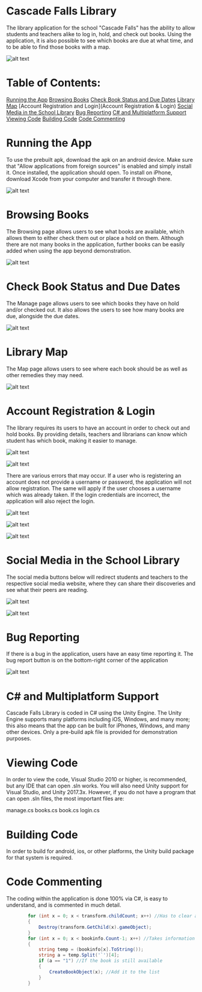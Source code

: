 # Cascade Falls Library
The library application for the school "Cascade Falls" has the ability to allow students and teachers alike to log in, hold, and check out books. Using the application, it is also possible to see which books are due at what time, and to be able to find those books with a map.

![alt text](https://media.discordapp.net/attachments/380444132989992963/408112121998737408/images.png?width=234&height=468)

# Table of Contents:

[Running the App](https://github.com/3honi/CascadeFallsLibrary#running-the-app)
[Browsing Books](https://github.com/3honi/CascadeFallsLibrary#browsing-books)
[Check Book Status and Due Dates](https://github.com/3honi/CascadeFallsLibrary#check-book-status-and-due-dates)
[Library Map](https://github.com/3honi/CascadeFallsLibrary#library-map)
[Account Registration and Login](Account Registration & Login)
[Social Media in the School Library](https://github.com/3honi/CascadeFallsLibrary#social-media-in-the-school-library)
[Bug Reporting](https://github.com/3honi/CascadeFallsLibrary#bug-reporting)
[C# and Multiplatform Support](https://github.com/3honi/CascadeFallsLibrary#c-and-multiplatform-support)
[Viewing Code](https://github.com/3honi/CascadeFallsLibrary#viewing-code)
[Building Code](https://github.com/3honi/CascadeFallsLibrary#building-code)
[Code Commenting](https://github.com/3honi/CascadeFallsLibrary#code-commenting)

# Running the App
To use the prebuilt apk, download the apk on an android device. Make sure that "Allow applications from foreign sources" is enabled and simply install it. Once installed, the application should open. To install on iPhone, download Xcode from your computer and transfer it through there.

![alt text](https://media.discordapp.net/attachments/380444132989992963/408091124389904394/Screenshot_20180130-214602.png?width=234&height=468)

# Browsing Books
The Browsing page allows users to see what books are available, which allows them to either check them out or place a hold on them. Although there are not many books in the application, further books can be easily added when using the app beyond demonstration.

![alt text](https://media.discordapp.net/attachments/380444132989992963/408091123060572160/Screenshot_20180130-214646.png?width=234&height=468)

# Check Book Status and Due Dates
The Manage page allows users to see which books they have on hold and/or checked out. It also allows the users to see how many books are due, alongside the due dates.

![alt text](https://media.discordapp.net/attachments/380444132989992963/408095379935199234/Screenshot_20180130-220515.png?width=234&height=468)

# Library Map
The Map page allows users to see where each book should be as well as other remedies they may need.

![alt text](https://media.discordapp.net/attachments/380444132989992963/408091122447941633/Screenshot_20180130-214657.png?width=234&height=468)

# Account Registration & Login
The library requires its users to have an account in order to check out and hold books. By providing details, teachers and librarians can know which student has which book, making it easier to manage.

![alt text](https://media.discordapp.net/attachments/380444132989992963/408091124389904394/Screenshot_20180130-214602.png?width=234&height=468)

![alt text](https://media.discordapp.net/attachments/380444132989992963/408093925748899840/Screenshot_20180130-215916.png?width=234&height=468)

There are various errors that may occur. If a user who is registering an account does not provide a username or password, the application will not allow registration. The same will apply if the user chooses a username which was already taken. If the login credentials are incorrect, the application will also reject the login.

![alt text](https://media.discordapp.net/attachments/380444132989992963/408093925182799873/Screenshot_20180130-215918.png?width=234&height=468)

![alt text](https://media.discordapp.net/attachments/380444132989992963/408093925178605568/Screenshot_20180130-215929.png?width=234&height=468)

![alt text](https://media.discordapp.net/attachments/380444132989992963/408091122447941632/Screenshot_20180130-214623.png?width=234&height=468)

# Social Media in the School Library
The social media buttons below will redirect students and teachers to the respective social media website, where they can share their discoveries and see what their peers are reading.

![alt text](https://media.discordapp.net/attachments/380444132989992963/408097053676273667/twitter.png?width=234&height=468)

![alt text](https://media.discordapp.net/attachments/380444132989992963/408097081769590808/goodreads.png?width=234&height=468)

# Bug Reporting
If there is a bug in the application, users have an easy time reporting it. The bug report button is on the bottom-right corner of the application

![alt text](https://media.discordapp.net/attachments/380444132989992963/408099240368275466/adasd.png?width=234&height=468)

# C# and Multiplatform Support
Cascade Falls Library is coded in C# using the Unity Engine. The Unity Engine supports many platforms including  iOS, Windows, and many more; this also means that the app can be built for iPhones, Windows, and many other devices. Only a pre-build apk file is provided for demonstration purposes.

# Viewing Code
In order to view the code, Visual Studio 2010 or higher, is recommended, but any IDE that can open .sln works. You will also need Unity support for Visual Studio, and Unity 2017.3x. However, if you do not have a program that can open .sln files, the most important files are:

manage.cs
books.cs
book.cs
login.cs

# Building Code
In order to build for android, ios, or other platforms, the Unity build package for that system is required.

# Code Commenting
The coding within the application is done 100% via C#, is easy to understand, and is commented in much detail.

```c#
        for (int x = 0; x < transform.childCount; x++) //Has to clear all of the books first before placing a new list
        {
            Destroy(transform.GetChild(x).gameObject);
        }
        for (int x = 0; x < bookinfo.Count-1; x++) //Takes information from the php file
        {
            string temp = (bookinfo[x].ToString());
            string a = temp.Split('`')[4];
            if (a == "1") //If the book is still available
            {
                CreateBookObject(x); //Add it to the list
            }
        }
```
